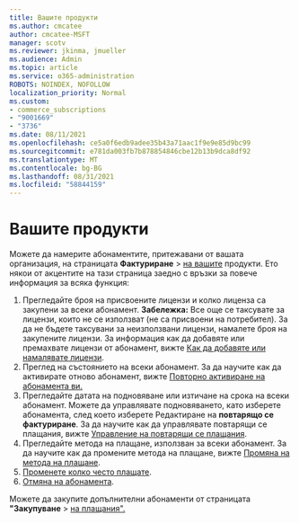 ```yaml
---
title: Вашите продукти
ms.author: cmcatee
author: cmcatee-MSFT
manager: scotv
ms.reviewer: jkinma, jmueller
ms.audience: Admin
ms.topic: article
ms.service: o365-administration
ROBOTS: NOINDEX, NOFOLLOW
localization_priority: Normal
ms.custom:
- commerce_subscriptions
- "9001669"
- "3736"
ms.date: 08/11/2021
ms.openlocfilehash: ce5a0f6edb9adee35b43a71aac1f9e9e85d9bc99
ms.sourcegitcommit: e781da003fb7b878854846cbe12b13b9dca8df92
ms.translationtype: MT
ms.contentlocale: bg-BG
ms.lasthandoff: 08/31/2021
ms.locfileid: "58844159"
---
```

# <a name="your-products"></a>Вашите продукти

Можете да намерите абонаментите, притежавани от вашата организация, на страницата **Фактуриране**  >  [на вашите](https://go.microsoft.com/fwlink/p/?linkid=842054) продукти. Ето някои от акцентите на тази страница заедно с връзки за повече информация за всяка функция:

1. Прегледайте броя на присвоените лицензи и колко лиценза са закупени за всеки абонамент.
    **Забележка:** Все още се таксувате за лицензи, които не се използват (не са присвоени на потребител). За да не бъдете таксувани за неизползвани лицензи, намалете броя на закупените лицензи. За информация как да добавяте или премахвате лицензи от абонамент, вижте [Как да добавяте или намалявате лицензи](https://docs.microsoft.com/alchemyinsights/how-to-add-or-reduce-licenses).
2. Преглед на състоянието на всеки абонамент. За да научите как да активирате отново абонамент, вижте [Повторно активиране на абонамента ви.](reactivate-your-subscription.md)
3. Прегледайте датата на подновяване или изтичане на срока на всеки абонамент. Можете да управлявате подновяването, като изберете абонамента, след което изберете Редактиране на **повтарящо се фактуриране**. За да научите как да управлявате повтарящи се плащания, вижте [Управление на повтарящи се плащания](manage-auto-renewal.md).
4. Прегледайте метода на плащане, използван за всеки абонамент. За да научите как да промените метода на плащане, вижте [Промяна на метода на плащане](change-payment-method.md).
5. [Променете колко често плащате](change-how-often-you-pay.md).
6. [Отмяна на абонамента](https://go.microsoft.com/fwlink/?linkid=2119113).

Можете да закупите допълнителни абонаменти от страницата **"Закупуване**  >  [на плащания".](https://go.microsoft.com/fwlink/p/?linkid=868433)